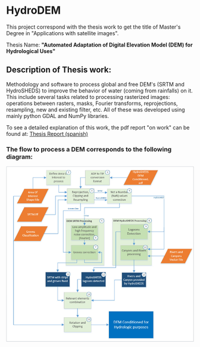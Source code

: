 # HydroDEM

This project correspond with the thesis work to get the title of Master's 
Degree in "Applications with satellite images".

Thesis Name: **"Automated Adaptation of Digital Elevation Model (DEM) for 
Hydrological Uses"**

## Description of Thesis work: 

Methodology and software to process global and free DEM's (SRTM and 
HydroSHEDS) to improve the behavior of water (coming from rainfalls) on it. 
This include several tasks related to processing rasterized images: operations 
between rasters, masks, Fourier transforms, reprojections, resampling, new and existing 
filter, etc. All of these was developed using mainly python GDAL and NumPy libraries.

To see a detailed explanation of this work, the pdf report "on work"
 can be found at: 
[Thesis Report (spanish)](https://github.com/CGuerreroCordova/DEMProcPy/blob/master/doc/Latex/template_tesis_mearte.pdf)

### The flow to process a DEM corresponds to the following diagram:

![alt text](doc/Latex/imagenes/DiagramaFlujo_EN.jpg)




